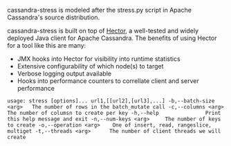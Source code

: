cassandra-stress is modeled after the stress.py script in Apache Cassandra's source distribution.

cassandra-stress is built on top of [Hector](http://github.com/rantav/hector), a well-tested and widely deployed Java client for Apache Cassandra. The benefits of using Hector for a tool like this are many:
+ JMX hooks into Hector for visibility into runtime statistics
+ Extensive configurability of which node(s) to target
+ Verbose logging output available
+ Hooks into performance counters to correllate client and server performance

`usage: stress [options]... url1,[[url2],[url3],...]
 -b,--batch-size <arg>   The number of rows in the batch_mutate call
 -c,--columns <arg>      The number of columsn to create per key
 -h,--help               Print this help message and exit
 -n,--num-keys <arg>     The number of keys to create
 -o,--operation <arg>    One of insert, read, rangeslice, multiget
 -t,--threads <arg>      The number of client threads we will create`

